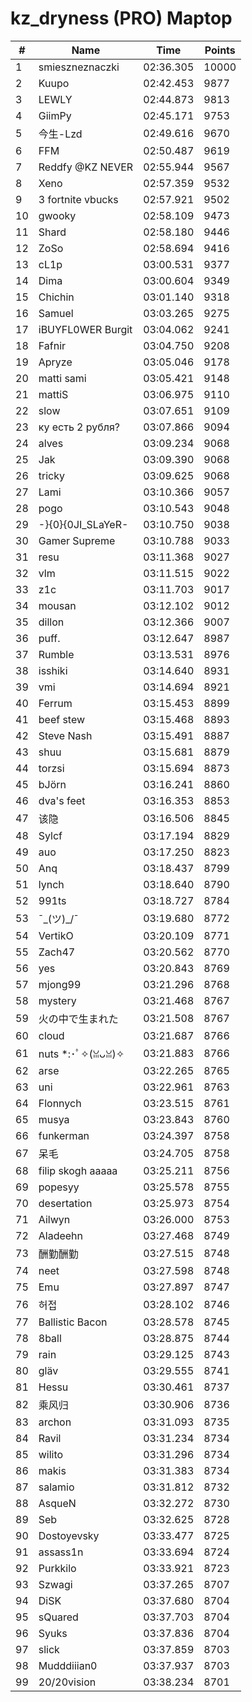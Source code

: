 # kz_dryness (PRO) Maptop

|  # | Name | Time | Points |
|-------------- | -------------- | -------------- | -------------- | 
| 1 | smieszneznaczki | 02:36.305 | 10000 | 
| 2 | Kuupo | 02:42.453 | 9877 | 
| 3 | LEWLY | 02:44.873 | 9813 | 
| 4 | GiimPy | 02:45.171 | 9753 | 
| 5 | 今生-Lzd | 02:49.616 | 9670 | 
| 6 | FFM | 02:50.487 | 9619 | 
| 7 | Reddfy @KZ NEVER | 02:55.944 | 9567 | 
| 8 | Xeno | 02:57.359 | 9532 | 
| 9 | 3 fortnite vbucks | 02:57.921 | 9502 | 
| 10 | gwooky | 02:58.109 | 9473 | 
| 11 | Shard | 02:58.180 | 9446 | 
| 12 | ZoSo | 02:58.694 | 9416 | 
| 13 | cL1p | 03:00.531 | 9377 | 
| 14 | Dima | 03:00.604 | 9349 | 
| 15 | Chichin | 03:01.140 | 9318 | 
| 16 | Samuel | 03:03.265 | 9275 | 
| 17 | iBUYFL0WER Burgit | 03:04.062 | 9241 | 
| 18 | Fafnir | 03:04.750 | 9208 | 
| 19 | Apryze | 03:05.046 | 9178 | 
| 20 | matti sami | 03:05.421 | 9148 | 
| 21 | mattiS | 03:06.975 | 9110 | 
| 22 | slow | 03:07.651 | 9109 | 
| 23 | ку есть 2 рубля? | 03:07.866 | 9094 | 
| 24 | alves | 03:09.234 | 9068 | 
| 25 | Jak | 03:09.390 | 9068 | 
| 26 | tricky | 03:09.625 | 9068 | 
| 27 | Lami | 03:10.366 | 9057 | 
| 28 | pogo | 03:10.543 | 9048 | 
| 29 | -}{0}{0JI_SLaYeR- | 03:10.750 | 9038 | 
| 30 | Gamer Supreme | 03:10.788 | 9033 | 
| 31 | resu | 03:11.368 | 9027 | 
| 32 | vlm | 03:11.515 | 9022 | 
| 33 | z1c | 03:11.703 | 9017 | 
| 34 | mousan | 03:12.102 | 9012 | 
| 35 | dillon | 03:12.366 | 9007 | 
| 36 | puff. | 03:12.647 | 8987 | 
| 37 | Rumble | 03:13.531 | 8976 | 
| 38 | isshiki | 03:14.640 | 8931 | 
| 39 | vmi | 03:14.694 | 8921 | 
| 40 | Ferrum | 03:15.453 | 8899 | 
| 41 | beef stew | 03:15.468 | 8893 | 
| 42 | Steve Nash | 03:15.491 | 8887 | 
| 43 | shuu | 03:15.681 | 8879 | 
| 44 | torzsi | 03:15.694 | 8873 | 
| 45 | bJörn | 03:16.241 | 8860 | 
| 46 | dva's feet | 03:16.353 | 8853 | 
| 47 | 该隐 | 03:16.506 | 8845 | 
| 48 | Sylcf | 03:17.194 | 8829 | 
| 49 | auo | 03:17.250 | 8823 | 
| 50 | Anq | 03:18.437 | 8799 | 
| 51 | lynch | 03:18.640 | 8790 | 
| 52 | 991ts | 03:18.727 | 8784 | 
| 53 | ¯\_(ツ)_/¯ | 03:19.680 | 8772 | 
| 54 | VertikO | 03:20.109 | 8771 | 
| 55 | Zach47 | 03:20.562 | 8770 | 
| 56 | yes | 03:20.843 | 8769 | 
| 57 | mjong99 | 03:21.296 | 8768 | 
| 58 | mystery | 03:21.468 | 8767 | 
| 59 | 火の中で生まれた | 03:21.508 | 8767 | 
| 60 | cloud | 03:21.687 | 8766 | 
| 61 | nuts *:･ﾟ✧(ꈍᴗꈍ)✧ | 03:21.883 | 8766 | 
| 62 | arse | 03:22.265 | 8765 | 
| 63 | uni | 03:22.961 | 8763 | 
| 64 | Flonnych | 03:23.515 | 8761 | 
| 65 | musya | 03:23.843 | 8760 | 
| 66 | funkerman | 03:24.397 | 8758 | 
| 67 | 呆毛 | 03:24.705 | 8758 | 
| 68 | filip skogh aaaaa | 03:25.211 | 8756 | 
| 69 | popesyy | 03:25.578 | 8755 | 
| 70 | desertation | 03:25.973 | 8754 | 
| 71 | Ailwyn | 03:26.000 | 8753 | 
| 72 | Aladeehn | 03:27.468 | 8749 | 
| 73 | 酬勤酬勤 | 03:27.515 | 8748 | 
| 74 | neet | 03:27.598 | 8748 | 
| 75 | Emu | 03:27.897 | 8747 | 
| 76 | 허접 | 03:28.102 | 8746 | 
| 77 | Ballistic Bacon | 03:28.578 | 8745 | 
| 78 | 8ball | 03:28.875 | 8744 | 
| 79 | rain | 03:29.125 | 8743 | 
| 80 | gläv | 03:29.555 | 8741 | 
| 81 | Hessu | 03:30.461 | 8737 | 
| 82 | 乘风归 | 03:30.906 | 8736 | 
| 83 | archon | 03:31.093 | 8735 | 
| 84 | Ravil | 03:31.234 | 8734 | 
| 85 | wilito | 03:31.296 | 8734 | 
| 86 | makis | 03:31.383 | 8734 | 
| 87 | salamio | 03:31.812 | 8732 | 
| 88 | 󠀡󠀡⁧⁧AsqueN | 03:32.272 | 8730 | 
| 89 | Seb | 03:32.625 | 8728 | 
| 90 | Dostoyevsky | 03:33.477 | 8725 | 
| 91 | assass1n | 03:33.694 | 8724 | 
| 92 | Purkkilo | 03:33.921 | 8723 | 
| 93 | Szwagi | 03:37.265 | 8707 | 
| 94 | DiSK | 03:37.680 | 8704 | 
| 95 | sQuared | 03:37.703 | 8704 | 
| 96 | Syuks | 03:37.836 | 8704 | 
| 97 | slick | 03:37.859 | 8703 | 
| 98 | Mudddiiian0 | 03:37.937 | 8703 | 
| 99 | 20/20vision | 03:38.234 | 8701 | 

